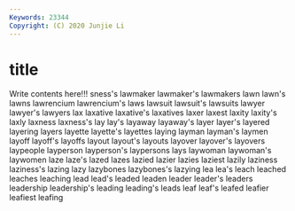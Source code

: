 ```yaml
---
Keywords: 23344
Copyright: (C) 2020 Junjie Li
---
```


# title

Write contents here!!!
sness's
lawmaker 
lawmaker's 
lawmakers 
lawn 
lawn's 
lawns 
lawrencium 
lawrencium's 
laws 
lawsuit
lawsuit's 
lawsuits 
lawyer 
lawyer's 
lawyers 
lax 
laxative 
laxative's 
laxatives 
laxer
laxest 
laxity 
laxity's 
laxly 
laxness 
laxness's 
lay 
lay's 
layaway 
layaway's
layer 
layer's 
layered 
layering 
layers 
layette 
layette's 
layettes 
laying 
layman
layman's 
laymen 
layoff 
layoff's 
layoffs 
layout 
layout's 
layouts 
layover 
layover's
layovers 
laypeople 
layperson 
layperson's 
laypersons 
lays 
laywoman 
laywoman's 
laywomen 
laze
laze's 
lazed 
lazes 
lazied 
lazier 
lazies 
laziest 
lazily 
laziness 
laziness's
lazing 
lazy 
lazybones 
lazybones's 
lazying 
lea 
lea's 
leach 
leached 
leaches
leaching 
lead 
lead's 
leaded 
leaden 
leader 
leader's 
leaders 
leadership 
leadership's
leading 
leading's 
leads 
leaf 
leaf's 
leafed 
leafier 
leafiest 
leafing 
